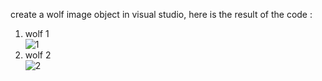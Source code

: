 create a wolf image object in visual studio, here is the result of the code :<br>
1. wolf 1 <br>
![1](https://user-images.githubusercontent.com/47528661/159209539-2ec20df0-2662-4013-b3f7-9799b5242d33.png) <br>
2. wolf 2 <br>
![2](https://user-images.githubusercontent.com/47528661/159209847-531b95ea-8d5a-4d05-8166-0faa9730c44c.png)

